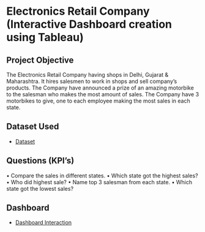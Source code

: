 # Electronics Retail Company (Interactive Dashboard creation using Tableau)
## Project Objective
The Electronics Retail Company having shops in Delhi, Gujarat & Maharashtra. It hires salesmen to work in shops and sell company’s products. The Company have announced a prize of an amazing motorbike to the salesman who makes the most amount of sales.
The Company have 3 motorbikes to give, one to each employee making the most sales in each state.

## Dataset Used
- <a href ="https://github.com/ArchanaHatkar/Data-Analysis-Dashboard/blob/main/Electronics%20Retail.xlsx">Dataset</a>

## Questions (KPI’s)
•	Compare the sales in different states.
•	Which state got the highest sales?
•	Who did highest sale?
•	Name top 3 salesman from each state.
•	Which state got the lowest sales?

## Dashboard
- <a href = "https://github.com/ArchanaHatkar/Data-Analysis-Dashboard/blob/main/Electronics%20Retail%20Dashboard.png">Dashboard Interaction</a>


